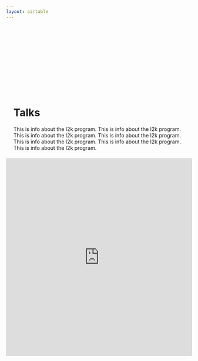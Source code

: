 ```yaml
---
layout: airtable
---
```


<div style="max-width:800px;margin:175px auto 0px auto;padding:20px;">
<h1>Talks</h1>
This is info about the I2k program. This is info about the I2k program.
This is info about the I2k program.
This is info about the I2k program.
This is info about the I2k program.
This is info about the I2k program.
This is info about the I2k program.
</div>

<iframe class="airtable-embed" src="https://airtable.com/embed/shr44V7fmPH4isCwC?backgroundColor=greenLight&viewControls=on" frameborder="0" onmousewheel="" width="100%" height="533" style="background: transparent; border: 1px solid #ccc;"></iframe>
